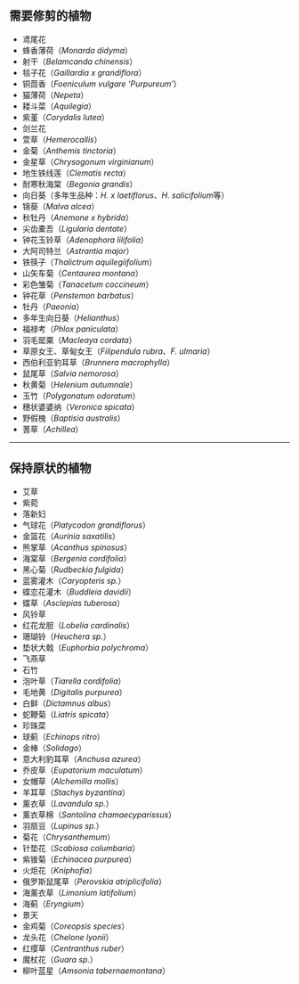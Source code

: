 ## 需要修剪的植物

- 鸢尾花
- 蜂香薄荷（*Monarda didyma*）
- 射干（*Belamcanda chinensis*）
- 毯子花（*Gaillardia x grandiflora*）
- 铜茴香（*Foeniculum vulgare ‘Purpureum’*）
- 猫薄荷（*Nepeta*）
- 耧斗菜（*Aquilegia*）
- 紫堇（*Corydalis lutea*）
- 剑兰花
- 萱草（*Hemerocallis*）
- 金菊（*Anthemis tinctoria*）
- 金星草（*Chrysogonum virginianum*）
- 地生铁线莲（*Clematis recta*）
- 耐寒秋海棠（*Begonia grandis*）
- 向日葵（多年生品种：*H. x laetiflorus*、*H. salicifolium*等）
- 锦葵（*Malva alcea*）
- 秋牡丹（*Anemone x hybrida*）
- 尖齿橐吾（*Ligularia dentate*）
- 钟花玉铃草（*Adenophora lilifolia*）
- 大阿司特兰（*Astrantia major*）
- 铁筷子（*Thalictrum aquilegiifolium*）
- 山矢车菊（*Centaurea montana*）
- 彩色雏菊（*Tanacetum coccineum*）
- 钟花草（*Penstemon barbatus*）
- 牡丹（*Paeonia*）
- 多年生向日葵（*Helianthus*）
- 福禄考（*Phlox paniculata*）
- 羽毛罂粟（*Macleaya cordata*）
- 草原女王、草甸女王（*Filipendula rubra*、*F. ulmaria*）
- 西伯利亚豹耳草（*Brunnera macrophylla*）
- 鼠尾草（*Salvia nemorosa*）
- 秋黄菊（*Helenium autumnale*）
- 玉竹（*Polygonatum odoratum*）
- 穗状婆婆纳（*Veronica spicata*）
- 野假槐（*Baptisia australis*）
- 蓍草（*Achillea*）

---

## 保持原状的植物


- 艾草
- 紫菀
- 落新妇
- 气球花（*Platycodon grandiflorus*）
- 金篮花（*Aurinia saxatilis*）
- 熊掌草（*Acanthus spinosus*）
- 海棠草（*Bergenia cordifolia*）
- 黑心菊（*Rudbeckia fulgida*）
- 蓝雾灌木（*Caryopteris sp.*）
- 蝶恋花灌木（*Buddleia davidii*）
- 蝶草（*Asclepias tuberosa*）
- 风铃草
- 红花龙胆（*Lobelia cardinalis*）
- 珊瑚铃（*Heuchera sp.*）
- 垫状大戟（*Euphorbia polychroma*）
- 飞燕草
- 石竹
- 泡叶草（*Tiarella cordifolia*）
- 毛地黄（*Digitalis purpurea*）
- 白鲜（*Dictamnus albus*）
- 蛇鞭菊（*Liatris spicata*）
- 珍珠菜
- 球蓟（*Echinops ritro*）
- 金棒（*Solidago*）
- 意大利豹耳草（*Anchusa azurea*）
- 乔皮草（*Eupatorium maculatum*）
- 女帽草（*Alchemilla mollis*）
- 羊耳草（*Stachys byzantina*）
- 薰衣草（*Lavandula sp.*）
- 薰衣草棉（*Santolina chamaecyparissus*）
- 羽扇豆（*Lupinus sp.*）
- 菊花（*Chrysanthemum*）
- 针垫花（*Scabiosa columbaria*）
- 紫锥菊（*Echinacea purpurea*）
- 火炬花（*Kniphofia*）
- 俄罗斯鼠尾草（*Perovskia atriplicifolia*）
- 海薰衣草（*Limonium latifolium*）
- 海蓟（*Eryngium*）
- 景天
- 金鸡菊（*Coreopsis species*）
- 龙头花（*Chelone lyonii*）
- 红缨草（*Centranthus ruber*）
- 魔杖花（*Guara sp.*）
- 柳叶蓝星（*Amsonia tabernaemontana*）